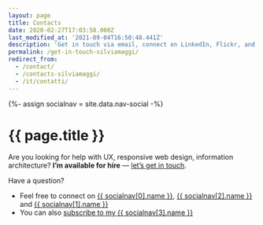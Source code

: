 ```yaml
---
layout: page
title: Contacts
date: 2020-02-27T17:03:58.000Z
last_modified_at: '2021-09-04T16:50:48.441Z'
description: 'Get in touch via email, connect on LinkedIn, Flickr, and GitHub. You can also subscribe to my RSS feed or newsletter.'
permalink: /get-in-touch-silviamaggi/
redirect_from:
  - /contact/
  - /contacts-silviamaggi/
  - /it/contatti/
---
```

{%- assign socialnav = site.data.nav-social -%}

# {{ page.title }}

<p class="lead">Are you looking for help with UX, responsive web design, information architecture? <strong>I&rsquo;m available for hire</strong> — <a href="mailto:contacts@silviamaggidesign.com" title="Email me">let&rsquo;s get in touch</a>.</p>

Have a question?

<ul class="smd-ul">
<li>Feel free to connect on <a href="{{ socialnav[0].link }}" target="_blank" rel="noopener">{{ socialnav[0].name }}</a>, <a href="{{ socialnav[2].link }}" target="_blank" rel="noopener">{{ socialnav[2].name }}</a> and <a href="{{ socialnav[1].link }}" target="_blank" rel="noopener">{{ socialnav[1].name }}</a></li>
<li>You can also <a href="{{ socialnav[3].link }}">subscribe to my {{ socialnav[3].name }}</a></li>
</ul>
